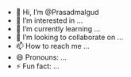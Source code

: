 - 👋 Hi, I’m @Prasadmalgud 
- 👀 I’m interested in ...
- 🌱 I’m currently learning ...
- 💞️ I’m looking to collaborate on ...
- 📫 How to reach me ...
- 😄 Pronouns: ...
- ⚡ Fun fact: ...

<!---
Prasadmalgud/Prasadmalgud is a ✨ special ✨ repository because its `README.md` (this file) appears on your GitHub profile.
You can click the Preview link to take a look at your changes.
--->
